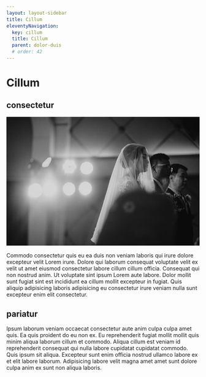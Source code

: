 ```yaml
---
layout: layout-sidebar
title: Cillum
eleventyNavigation:
  key: cillum
  title: Cillum
  parent: dolor-duis
  # order: 42
---
```







# Cillum

## consectetur

<img class="bordered" src="/static/images/bulksplash-bukphak-nlGQI07aDw8.jpg" alt="bulksplash-bukphak-nlGQI07aDw8.jpg" />

Commodo consectetur quis eu ea duis non veniam laboris qui irure dolore excepteur velit Lorem irure. Dolore qui laborum consequat voluptate velit ex velit ut amet eiusmod consectetur labore cillum cillum officia. Consequat qui non nostrud anim. Ut voluptate sint ipsum Lorem aute labore. Dolor mollit sunt fugiat sint est incididunt ea cillum mollit excepteur in fugiat. Quis aliquip adipisicing laboris adipisicing eu consectetur irure veniam nulla sunt excepteur enim elit consectetur.

## pariatur

Ipsum laborum veniam occaecat consectetur aute anim culpa culpa amet quis. Ea quis proident do eu non ex. Eu reprehenderit fugiat mollit mollit quis minim aliqua laborum cillum et commodo. Aliqua cillum est veniam id reprehenderit consequat qui nulla labore cupidatat cupidatat commodo. Quis ipsum sit aliqua. Excepteur sunt enim officia nostrud ullamco labore ex et elit labore laborum. Adipisicing labore velit magna amet amet sunt dolore culpa anim ex sunt non aliqua laboris.
